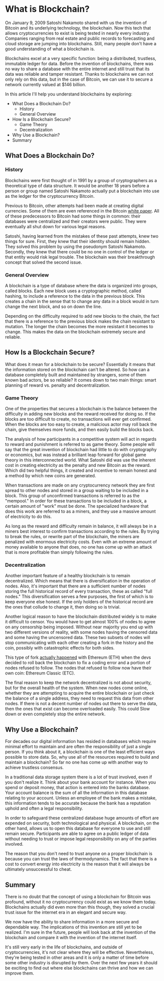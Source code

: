 # What is Blockchain?

On January 9, 2009 Satoshi Nakamoto shared with us the invention of Bitcoin and its underlying technology, the blockchain. Now this tech that allows cryptocurrencies to exist is being tested in nearly every industry. Companies ranging from real estate and public records to forecasting and cloud storage are jumping into blockchains. Still, many people don't have a good understanding of what a blockchain is.

Blockchains excel at a very specific function: being a distributed, trustless, immutable ledger for data. Before the invention of blockchains, there was no way to share a database with the entire internet and still trust that its data was reliable and tamper resistant. Thanks to blockchains we can not only rely on this data, but in the case of Bitcoin, we can use it to secure a network currently valued at $146 billion.

In this article I'll help you understand blockchains by exploring:

+ What Does a Blockchain Do?
  - History
  - General Overview
+ How Is a Blockchain Secure?
  - Game Theory
  - Decentralization
+ Why Use a Blockchain?
+ Summary

## What Does a Blockchain Do?

### History

Blockchains were first thought of in 1991 by a group of cryptographers as a theoretical type of data structure. It would be another 18 years before a person or group named Satoshi Nakamoto actually put a blockchain into use as the ledger for the cryptocurrency Bitcoin.

Previous to Bitcoin, other attempts had been made at creating digital currencies. Some of them are even referenced in the Bitcoin [white paper](https://bitcoin.org/bitcoin.pdf). All of these predecessors to Bitcoin had some things in common: their databases were centralized and their creators were public. They were eventually all shut down for various legal reasons.

Satoshi, having learned from the mistakes of these past attempts, knew two things for sure. First, they knew that their identity should remain hidden. They solved this problem by using the pseudonym Satoshi Nakamoto. Secondly, they knew that there could be no one in control of the ledger or that entity would risk legal trouble. The blockchain was their breakthrough concept that solved the second issue.

### General Overview

A blockchain is a type of database where the data is organized into groups, called blocks. Each new block uses a cryptographic method, called hashing, to include a reference to the data in the previous block. This creates a chain in the sense that to change any data in a block would in turn change the next block, and so on down the line.

Depending on the difficulty required to add new blocks to the chain, the fact that there is a reference to the previous block makes the chain resistant to mutation. The longer the chain becomes the more resistant it becomes to change. This makes the data on the blockchain extremely secure and reliable.

## How Is a Blockchain Secure?

What does it mean for a blockchain to be secure? Essentially it means that the information stored on the blockchain can't be altered. So how can a database completely built and maintained by strangers, some of them known bad actors, be so reliable? It comes down to two main things: smart planning of reward vs. penalty and decentralization.

### Game Theory

One of the properties that secures a blockchain is the balance between the difficulty in adding new blocks and the reward received for doing so. If the blocks are too difficult to create, no transactions will ever get confirmed. When the blocks are too easy to create, a malicious actor may roll back the chain, give themselves more funds, and then easily build the blocks back.

The analysis of how participants in a competitive system will act in regards to reward and punishment is referred to as game theory. Some people will say that the great invention of blockchain had little to do with cryptography or economics, but was instead a brilliant leap forward for global game theory in this interconnected world. What Satoshi did was use the inherent cost in creating electricity as the penalty and new Bitcoin as the reward. Which did two helpful things, it created and incentive to remain honest and a method by which new coins are generated.

When transactions are made on any cryptocurrency network they are first spread to other nodes and stored in a group waiting to be included in a block. This group of unconfirmed transactions is referred to as the "mempool." In order for these transactions to be included in a block, a certain amount of "work" must be done. The specialized hardware that does this work are referred to as a miners, and they use a massive amount of electricity to do this.

As long as the reward and difficulty remain in balance, it will always be in a miners best interest to confirm transactions according to the rules. By trying to break the rules, or rewrite part of the blockchain, the miners are penalized with enormous electricity costs. Even with an extreme amount of money available to anyone that does, no one has come up with an attack that is more profitable than simply following the rules.

### Decentralization

Another important feature of a healthy blockchain is to remain decentralized. Which means that there is diversification in the operation of nodes. Also, it's important that there are a sufficient number of nodes storing the full historical record of every transaction, these as called "full nodes." This diversification serves a few purposes, the first of which is to keep everyone else honest. If the only holders of the historical record are the ones that collude to change it, then doing so is trivial.

Another logical reason to have the blockchain distributed widely is to make it difficult to censor. You would have to get almost 100% of nodes to agree on any censorship being imposed. Without near majority you end up with two different versions of reality, with some nodes having the censored data and some having the uncensored data. These two subsets of nodes will stop communicating with each other creating a fork in the history and the coin, possibly with catastrophic effects for both sides.

This type of fork [actually happened](https://en.wikipedia.org/wiki/Ethereum_Classic#History) with Ethereum (ETH) when the devs decided to roll back the blockchain to fix a coding error and a portion of nodes refused to follow. The nodes that refused to follow now have their own coin: Ethereum Classic (ETC).

The final reason to keep the network decentralized is not about security, but for the overall health of the system. When new nodes come online, whether they are attempting to acquire the entire blockchain or just check the balance of a single address, they need to request this data from other nodes. If there is not a decent number of nodes out there to serve the data, then the ones that exist can become overloaded easily. This could Slow down or even completely stop the entire network.

## Why Use a Blockchain?

For decades our digital information has resided in databases which require minimal effort to maintain and are often the responsibility of just a single person. If you think about it, a blockchain is one of the least efficient ways possible to store data. So, why use all of the resources required to build and maintain a blockchain? So far no one has come up with another way to achieve trustless consensus.

In a traditional data storage system there is a lot of trust involved, even if you don't realize it. Think about your bank account for instance. When you spend or deposit money, that action is entered into the banks database. Your account balance is the sum of all the information in this database relating to your account. Unless an employee of the bank makes a mistake, this information tends to be accurate because the bank has a reputation uphold and often a legal responsibility.

In order to safeguard these centralized database huge amounts of effort are expended on security, both technological and physical. A blockchain, on the other hand, allows us to open this database for everyone to use and still remain secure. Participants are able to agree on a public ledger of data without needing to trust or impose legal responsibility on any of the parties involved.

The reason that you don't need to trust anyone on a proper blockchain is because you can trust the laws of thermodynamics. The fact that there is a cost to convert energy into electricity is the reason that it will always be ultimately unsuccessful to cheat.

## Summary

There is no doubt that the concept of using a blockchain for Bitcoin was profound, without it no cryptocurrency could exist as we know them today. Blockchains actually did even more than this though, they solved a crucial trust issue for the internet era in an elegant and secure way.

We now have the ability to share information in a more secure and dependable way. The implications of this invention are still yet to be realized. I'm sure in the future, people will look back at the invention of the blockchain and compare it with the invention of the internet itself.

It's still very early in the life of blockchains, and outside of cryptocurrencies, it's not clear where they will be effective. Nevertheless, they're being tested in other areas and it is only a matter of time before some other industry is disrupted by them. Over the next few years it should be exciting to find out where else blockchains can thrive and how we can improve them.
